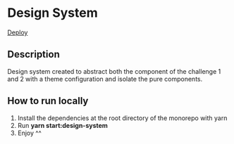 # Design System

[Deploy](https://tour-radar-design-system.vercel.app/)

## Description

Design system created to abstract both the component of the challenge 1 and 2 with a theme configuration and isolate the pure components.

## How to run locally

1. Install the dependencies at the root directory of the monorepo with yarn
2. Run **yarn start:design-system**
3. Enjoy ^^
